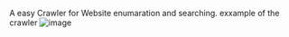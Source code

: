 A easy Crawler for Website enumaration and searching. 
exxample of the crawler 
![image](https://github.com/user-attachments/assets/335c14da-3bd7-4dd5-a2b8-e5c1df27ce9d)
